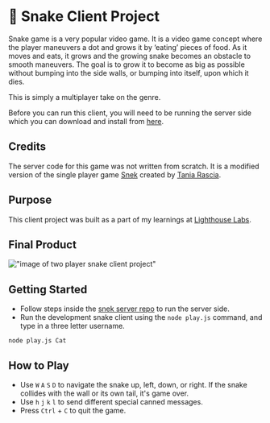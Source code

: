 # 🐍 Snake Client Project

Snake game is a very popular video game. It is a video game concept where the player maneuvers a dot and grows it by ‘eating’ pieces of food. As it moves and eats, it grows and the growing snake becomes an obstacle to smooth maneuvers. The goal is to grow it to become as big as possible without bumping into the side walls, or bumping into itself, upon which it dies.

This is simply a multiplayer take on the genre.

Before you can run this client, you will need to be running the server side which you can download and install from [here](https://github.com/cvsluis/snek-multiplayer). 

## Credits

The server code for this game was not written from scratch. It is a modified version of the single player game [Snek](https://github.com/taniarascia/snek) created by [Tania Rascia](https://www.taniarascia.com).

## Purpose

This client project was built as a part of my learnings at [Lighthouse Labs](https://www.lighthouselabs.ca).

## Final Product

!["image of two player snake client project"](https://github.com/cvsluis/snake-client/assets/122842285/bc813b12-9516-4c62-ac24-ed34738958b9)

## Getting Started

- Follow steps inside the [snek server repo](https://github.com/cvsluis/snek-multiplayer) to run the server side.
- Run the development snake client using the `node play.js` command, and type in a three letter username.
```
node play.js Cat
```

## How to Play

- Use `W` `A` `S` `D` to navigate the snake up, left, down, or right. If the snake collides with the wall or its own tail, it's game over. 
- Use `h` `j` `k` `l` to send different special canned messages.
- Press `Ctrl` + `C` to quit the game.
